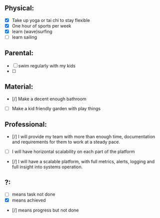 
Physical:
-----------
- [x] Take up yoga or tai chi to stay flexible
- [x] One hour of sports per week
- [x] learn (wave)surfing
- [ ] learn sailing

Parental:
---------
- [ ] swim regularly with my kids
- [ ] 

Material:
-----------
- [/] Make a decent enough bathroom
- [ ] Make a kid friendly garden with play things

Professional:
-----------
- [/] I will provide my team with more than enough time, documentation and requirements for them to work at a steady pace.
- [ ] I will have horizontal scalability on each part of the platform
- [/] I will have a scalable platform, with full metrics, alerts, logging and full insight into systems operation.

?:
--
- [ ] means task not done
- [x] means achieved
- [/] means progress but not done

